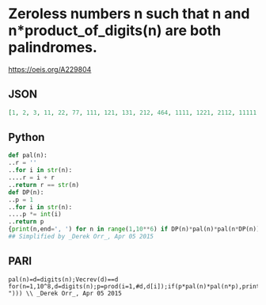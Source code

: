 # Zeroless numbers n such that n and n\*product\_of\_digits\(n\) are both palindromes\.
https://oeis.org/A229804
## JSON
```JSON
[1, 2, 3, 11, 22, 77, 111, 121, 131, 212, 464, 1111, 1221, 2112, 11111, 11211, 11311, 12121, 21112, 22622, 111111, 112211, 121121, 211112, 1111111, 1112111, 1113111, 1121211, 1211121, 2111112, 2223222, 4213124, 11111111, 11122111, 11211211, 12111121, 21111112]
```
## Python
```Python
def pal(n):
..r = ''
..for i in str(n):
....r = i + r
..return r == str(n)
def DP(n):
..p = 1
..for i in str(n):
....p *= int(i)
..return p
{print(n,end=', ') for n in range(1,10**6) if DP(n)*pal(n)*pal(n*DP(n))}
## Simplified by _Derek Orr_, Apr 05 2015
```
## PARI
```PARI
pal(n)=d=digits(n);Vecrev(d)==d
for(n=1,10^8,d=digits(n);p=prod(i=1,#d,d[i]);if(p*pal(n)*pal(n*p),print1(n,", "))) \\ _Derek Orr_, Apr 05 2015
```
